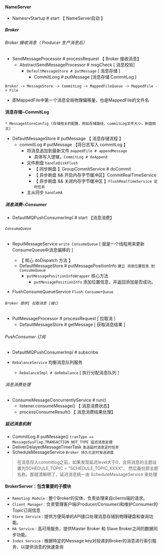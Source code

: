 #### NameServer
- NamesrvStartup # start 【 NameServer启动 】


##### Broker
###### Broker 接收消息（ Producer 生产消息后）
- SendMessageProcessor # processRequest 【 Broker 接收消息】
    - AbstractSendMessageProcessor # msgCheck [ 消息校验]
        - ``DefaultMessageStore # putMessage`` [ 消息存储 ]
            - CommitLong # putMessage [消息存储 CommitLog ]


``Broker -> MessageStore -> CommitLog -> MappedFileQueue -> MappedFile -> File``
- 即MappedFile中第一个消息全局物理偏移量，也是MappedFile的文件名


#### 消息存储~CommitLog
    * MessageStoreConfig (存储相关的配置，例如存储路径、commitLog文件大小，刷盘频次)
- DefaultMessageStore # putMessage 【 消息存储流程 】
    - commitLog # putMessage 【将日志写入 commitLog 】
        - 将消息追加到最新文件 ``mappedFile # appendMessage``
            - 具体写入逻辑，``CommitLog # doAppend``
        - 文件刷盘 ``handleDiskFlush``
            -  【 同步刷盘 】GroupCommitService # doCommit
            -  【 异步刷盘 && 开启内存字节缓冲区】CommitRealTimeService
            -  【 异步刷盘 && 关闭内存字节缓冲区 】``FlushRealTimeService 定时任务``
        - 主从同步 ``handleHA``


##### 消息消费~Consumer
- DefaultMQPushConsumerImpl # start 【消息消费】


###### `ConsumeQueue`
- ReputMessageService ``write ConsumeQueue`` [ 就是一个线程用来更新ConsumeQueue中消息偏移的 ]
    - 【 核心 doDispatch 方法 】
    - DefaultMessageStore # putMessagePositionInfo ``建立 消息位置信息 到 ConsumeQueue``
        - ``putMessagePositionInfoWrapper`` 核心方法
            - ``putMessagePositionInfo`` 添加位置信息，并返回添加是否成功。

- FlushConsumeQueueService ``Flush ConsumerQueue``


###### `Broker 提供[ 拉取消息 ]接口`
- PullMessageProcessor # processRequest [ 拉取消 ]
    - DefaultMessageStore # getMessage [ 获取消息结果 ]

###### PushConsumer 订阅
- DefaultMQPushConsumerImpl # subscribe

- ``RebalanceService`` 均衡消息队列服务
    - ``RebalanceImpl # doRebalance``  [ 执行分配消息队列 ]


###### 消息消费处理
- ConsumeMessageConcurrentlyService # run()
    - listener.consumeMessage() 【 消息消费状态】
    - processConsumeResult()  【 消息消费结果处理】

##### 延迟消息机制
- CommitLog # putMessage() ``tranType == MessageSysFlag.TRANSACTION_NOT_TYPE 延迟消息处理``
- DeliverDelayedMessageTimerTask ``发送延时消息定时任务``
- ScheduleMessageService ``Broker 持久化定时发送进度 ``

> 在消息存入commitlog之前，如果发现延迟level大于0，会将消息的主题设置为SCHEDULE_TOPIC = "SCHEDULE_TOPIC_XXXX"，
>然后备份原主题名称。那就清晰明了，延迟消息统一由 ScheduleMessageService 来处理


#### BrokerServer：包含重要的子模块
- ``Remoting Module：``整个Broker的实体，负责处理来自clients端的请求。
- ``Client Manager：``负责管理客户端(Producer/Consumer)和维护Consumer的Topic订阅信息
- ``Store Service：``提供方便简单的API接口处理消息存储到物理硬盘和查询功能。
- ``HA Service：``高可用服务，提供Master Broker 和 Slave Broker之间的数据同步功能。
- ``Index Service：``根据特定的Message key对投递到Broker的消息进行索引服务，以提供消息的快速查询